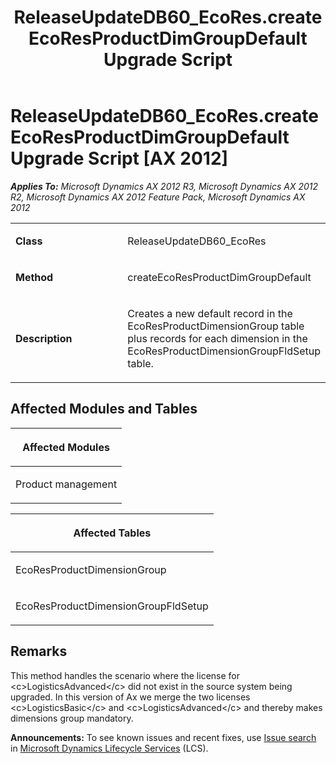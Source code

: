 ﻿---
title: ReleaseUpdateDB60_EcoRes.createEcoResProductDimGroupDefault Upgrade Script
TOCTitle: ReleaseUpdateDB60_EcoRes.createEcoResProductDimGroupDefault Upgrade Script
ms:assetid: 4f0d785c-5db8-750d-0e1c-4d7a05182238
ms:mtpsurl: https://msdn.microsoft.com/en-us/library/JJ685478(v=AX.60)
ms:contentKeyID: 49708181
ms.date: 05/18/2015
mtps_version: v=AX.60
---

# ReleaseUpdateDB60\_EcoRes.createEcoResProductDimGroupDefault Upgrade Script [AX 2012]


_**Applies To:** Microsoft Dynamics AX 2012 R3, Microsoft Dynamics AX 2012 R2, Microsoft Dynamics AX 2012 Feature Pack, Microsoft Dynamics AX 2012_

<table>
<colgroup>
<col style="width: 50%" />
<col style="width: 50%" />
</colgroup>
<tbody>
<tr class="odd">
<td><p><strong>Class</strong></p></td>
<td><p>ReleaseUpdateDB60_EcoRes</p></td>
</tr>
<tr class="even">
<td><p><strong>Method</strong></p></td>
<td><p>createEcoResProductDimGroupDefault</p></td>
</tr>
<tr class="odd">
<td><p><strong>Description</strong></p></td>
<td><p>Creates a new default record in the EcoResProductDimensionGroup table plus records for each dimension in the EcoResProductDimensionGroupFldSetup table.</p></td>
</tr>
</tbody>
</table>


## Affected Modules and Tables

<table>
<colgroup>
<col style="width: 100%" />
</colgroup>
<thead>
<tr class="header">
<th><p>Affected Modules</p></th>
</tr>
</thead>
<tbody>
<tr class="odd">
<td><p>Product management</p></td>
</tr>
</tbody>
</table>


<table>
<colgroup>
<col style="width: 100%" />
</colgroup>
<thead>
<tr class="header">
<th><p>Affected Tables</p></th>
</tr>
</thead>
<tbody>
<tr class="odd">
<td><p>EcoResProductDimensionGroup</p></td>
</tr>
<tr class="even">
<td><p>EcoResProductDimensionGroupFldSetup</p></td>
</tr>
</tbody>
</table>


## Remarks

This method handles the scenario where the license for \<c\>LogisticsAdvanced\</c\> did not exist in the source system being upgraded. In this version of Ax we merge the two licenses \<c\>LogisticsBasic\</c\> and \<c\>LogisticsAdvanced\</c\> and thereby makes dimensions group mandatory.

  
**Announcements:** To see known issues and recent fixes, use [Issue search](http://go.microsoft.com/fwlink/?linkid=389258) in [Microsoft Dynamics Lifecycle Services](http://go.microsoft.com/fwlink/?linkid=306505) (LCS).

